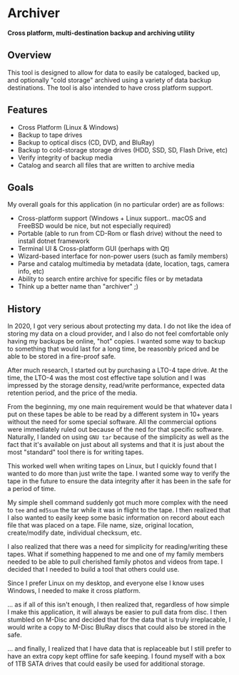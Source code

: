 # Archiver
**Cross platform, multi-destination backup and archiving utility**

## Overview
This tool is designed to allow for data to easily be cataloged, backed up, 
and optionally "cold storage" archived using a variety of data backup 
destinations. The tool is also intended to have cross platform support.

## Features
* Cross Platform (Linux & Windows)
* Backup to tape drives
* Backup to optical discs (CD, DVD, and BluRay)
* Backup to cold-storage storage drives (HDD, SSD, SD, Flash Drive, etc)
* Verify integrity of backup media
* Catalog and search all files that are written to archive media

## Goals
My overall goals for this application (in no particular order) are as follows:

* Cross-platform support (Windows + Linux support.. macOS and FreeBSD would be nice, but not especially required)
* Portable (able to run from CD-Rom or flash drive) without the need to install dotnet framework
* Terminal UI & Cross-platform GUI (perhaps with Qt)
* Wizard-based interface for non-power users (such as family members)
* Parse and catalog multimedia by metadata (date, location, tags, camera info, etc)
* Ability to search entire archive for specific files or by metadata
* Think up a better name than "archiver" ;)

## History
In 2020, I got very serious about protecting my data. I do not like the 
idea of storing my data on a cloud provider, and I also do not feel 
comfortable only having my backups be online, "hot" copies. I wanted some
way to backup to something that would last for a long time, be reasonbly 
priced and be able to be stored in a fire-proof safe.

After much research, I started out by purchasing a LTO-4 tape drive. At the
time, the LTO-4 was the most cost effective tape solution and I was impressed
by the storage density, read/write performance, expected data retention
period, and the price of the media. 

From the beginning, my one main requirement would be that whatever data I put
on these tapes be able to be read by a different system in 10+ years without
the need for some special software. All the commercial options were immediately
ruled out because of the ned for that specific software. Naturally, I landed on
using `GNU tar` because of the simplicity as well as the fact that it's 
available on just about all systems and that it is just about the most "standard"
tool there is for writing tapes.

This worked well when writing tapes on Linux, but I quickly found that I wanted to
do more than just write the tape. I wanted some way to verify the tape in the future
to ensure the data integrity after it has been in the safe for a period of time.

My simple shell command suddenly got much more complex with the need to `tee` and 
`md5sum` the tar while it was in flight to the tape. I then realized that I also 
wanted to easily keep some basic information on record about each file that was placed
on a tape. File name, size, original location, create/modify date, individual checksum, 
etc. 

I also realized that there was a need for simplicity for reading/writing these tapes. 
What if something happened to me and one of my family members needed to be able to
pull cherished family photos and videos from tape. I decided that I needed to build a 
tool that others could use. 

Since I prefer Linux on my desktop, and everyone else I know uses Windows, I needed 
to make it cross platform.

... as if all of this isn't enough, I then realized that, regardless of how simple I 
make this application, it will always be easier to pull data from disc. I then stumbled 
on M-Disc and decided that for the data that is truly irreplacable, I would write a copy 
to M-Disc BluRay discs that could also be stored in the safe.

... and finally, I realized that I have data that is replaceable but I still prefer to 
have an extra copy kept offline for safe keeping. I found myself with a box of 1TB 
SATA drives that could easily be used for additional storage.